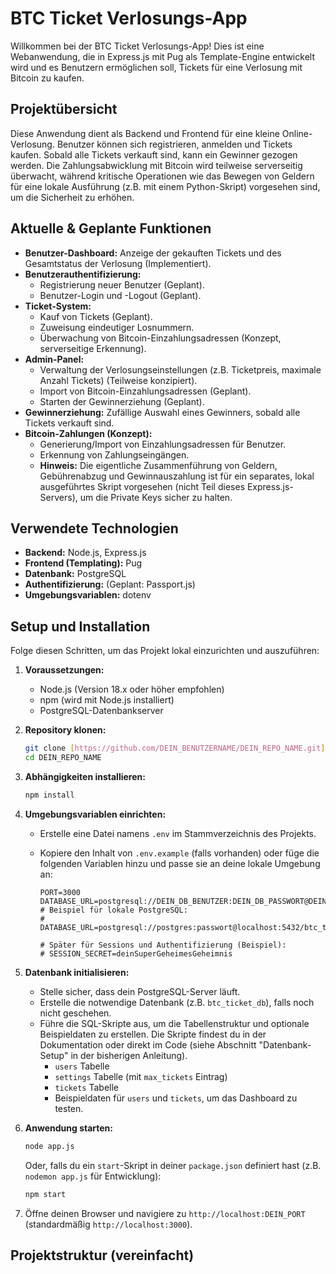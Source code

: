 # BTC Ticket Verlosungs-App

Willkommen bei der BTC Ticket Verlosungs-App! Dies ist eine Webanwendung, die in Express.js mit Pug als Template-Engine entwickelt wird und es Benutzern ermöglichen soll, Tickets für eine Verlosung mit Bitcoin zu kaufen.

## Projektübersicht

Diese Anwendung dient als Backend und Frontend für eine kleine Online-Verlosung. Benutzer können sich registrieren, anmelden und Tickets kaufen. Sobald alle Tickets verkauft sind, kann ein Gewinner gezogen werden. Die Zahlungsabwicklung mit Bitcoin wird teilweise serverseitig überwacht, während kritische Operationen wie das Bewegen von Geldern für eine lokale Ausführung (z.B. mit einem Python-Skript) vorgesehen sind, um die Sicherheit zu erhöhen.

## Aktuelle & Geplante Funktionen

* **Benutzer-Dashboard:** Anzeige der gekauften Tickets und des Gesamtstatus der Verlosung (Implementiert).
* **Benutzerauthentifizierung:**
    * Registrierung neuer Benutzer (Geplant).
    * Benutzer-Login und -Logout (Geplant).
* **Ticket-System:**
    * Kauf von Tickets (Geplant).
    * Zuweisung eindeutiger Losnummern.
    * Überwachung von Bitcoin-Einzahlungsadressen (Konzept, serverseitige Erkennung).
* **Admin-Panel:**
    * Verwaltung der Verlosungseinstellungen (z.B. Ticketpreis, maximale Anzahl Tickets) (Teilweise konzipiert).
    * Import von Bitcoin-Einzahlungsadressen (Geplant).
    * Starten der Gewinnerziehung (Geplant).
* **Gewinnerziehung:** Zufällige Auswahl eines Gewinners, sobald alle Tickets verkauft sind.
* **Bitcoin-Zahlungen (Konzept):**
    * Generierung/Import von Einzahlungsadressen für Benutzer.
    * Erkennung von Zahlungseingängen.
    * **Hinweis:** Die eigentliche Zusammenführung von Geldern, Gebührenabzug und Gewinnauszahlung ist für ein separates, lokal ausgeführtes Skript vorgesehen (nicht Teil dieses Express.js-Servers), um die Private Keys sicher zu halten.

## Verwendete Technologien

* **Backend:** Node.js, Express.js
* **Frontend (Templating):** Pug
* **Datenbank:** PostgreSQL
* **Authentifizierung:** (Geplant: Passport.js)
* **Umgebungsvariablen:** dotenv

## Setup und Installation

Folge diesen Schritten, um das Projekt lokal einzurichten und auszuführen:

1.  **Voraussetzungen:**
    * Node.js (Version 18.x oder höher empfohlen)
    * npm (wird mit Node.js installiert)
    * PostgreSQL-Datenbankserver

2.  **Repository klonen:**
    ```bash
    git clone [https://github.com/DEIN_BENUTZERNAME/DEIN_REPO_NAME.git](https://www.google.com/search?q=https://github.com/DEIN_BENUTZERNAME/DEIN_REPO_NAME.git)
    cd DEIN_REPO_NAME
    ```

3.  **Abhängigkeiten installieren:**
    ```bash
    npm install
    ```

4.  **Umgebungsvariablen einrichten:**
    * Erstelle eine Datei namens `.env` im Stammverzeichnis des Projekts.
    * Kopiere den Inhalt von `.env.example` (falls vorhanden) oder füge die folgenden Variablen hinzu und passe sie an deine lokale Umgebung an:

        ```env
        PORT=3000
        DATABASE_URL=postgresql://DEIN_DB_BENUTZER:DEIN_DB_PASSWORT@DEIN_DB_HOST:DEIN_DB_PORT/DEINE_DB_NAME
        # Beispiel für lokale PostgreSQL:
        # DATABASE_URL=postgresql://postgres:passwort@localhost:5432/btc_ticket_db

        # Später für Sessions und Authentifizierung (Beispiel):
        # SESSION_SECRET=deinSuperGeheimesGeheimnis
        ```

5.  **Datenbank initialisieren:**
    * Stelle sicher, dass dein PostgreSQL-Server läuft.
    * Erstelle die notwendige Datenbank (z.B. `btc_ticket_db`), falls noch nicht geschehen.
    * Führe die SQL-Skripte aus, um die Tabellenstruktur und optionale Beispieldaten zu erstellen. Die Skripte findest du in der Dokumentation oder direkt im Code (siehe Abschnitt "Datenbank-Setup" in der bisherigen Anleitung).
        * `users` Tabelle
        * `settings` Tabelle (mit `max_tickets` Eintrag)
        * `tickets` Tabelle
        * Beispieldaten für `users` und `tickets`, um das Dashboard zu testen.

6.  **Anwendung starten:**
    ```bash
    node app.js
    ```
    Oder, falls du ein `start`-Skript in deiner `package.json` definiert hast (z.B. `nodemon app.js` für Entwicklung):
    ```bash
    npm start
    ```

7.  Öffne deinen Browser und navigiere zu `http://localhost:DEIN_PORT` (standardmäßig `http://localhost:3000`).

## Projektstruktur (vereinfacht)
